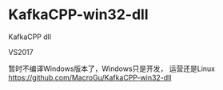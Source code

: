 # KafkaCPP-win32-dll
KafkaCPP dll

VS2017 


暂时不编译Windows版本了，Windows只是开发， 运营还是Linux 
https://github.com/MacroGu/KafkaCPP-win32-dll

